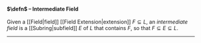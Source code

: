 #### $\defn$ – Intermediate Field
Given a [[Field|field]] [[Field Extension|extension]] $F \subseteq L$, an *intermediate field* is a [[Subring|subfield]] $E$ of $L$ that contains $F$, so that $F \subseteq E\subseteq L$.
***